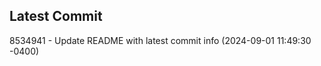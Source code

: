 
## Latest Commit
8534941 - Update README with latest commit info (2024-09-01 11:49:30 -0400) <Yunxi-Zhou>
